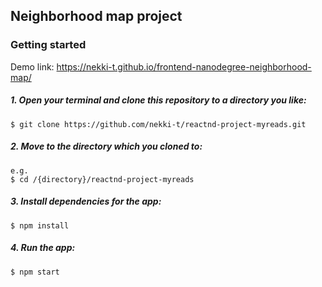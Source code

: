 ## Neighborhood map project
### Getting started
Demo link:
https://nekki-t.github.io/frontend-nanodegree-neighborhood-map/
##### 1. Open your terminal and clone this repository to a directory you like:
```
$ git clone https://github.com/nekki-t/reactnd-project-myreads.git
```
##### 2. Move to the directory which you cloned to:
```
e.g.
$ cd /{directory}/reactnd-project-myreads
```
##### 3. Install dependencies for the app:
```
$ npm install
```
##### 4. Run the app:
```
$ npm start
```
